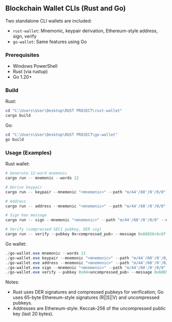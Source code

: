 ## Blockchain Wallet CLIs (Rust and Go)

Two standalone CLI wallets are included:

- `rust-wallet`: Mnemonic, keypair derivation, Ethereum-style address, sign, verify
- `go-wallet`: Same features using Go

### Prerequisites

- Windows PowerShell
- Rust (via rustup)
- Go 1.20+

### Build

Rust:

```powershell
cd "C:\Users\User\Desktop\RUST PROJECT\rust-wallet"
cargo build
```

Go:

```powershell
cd "C:\Users\User\Desktop\RUST PROJECT\go-wallet"
go build
```

### Usage (Examples)

Rust wallet:

```powershell
# Generate 12-word mnemonic
cargo run -- mnemonic --words 12

# Derive keypair
cargo run -- keypair --mnemonic "<mnemonic>" --path "m/44'/60'/0'/0/0"

# Address
cargo run -- address --mnemonic "<mnemonic>" --path "m/44'/60'/0'/0/0"

# Sign hex message
cargo run -- sign --mnemonic "<mnemonic>" --path "m/44'/60'/0'/0/0" --message 0x68656c6c6f

# Verify (compressed SEC1 pubkey, DER sig)
cargo run -- verify --pubkey 0x<compressed_pub> --message 0x68656c6c6f --signature 0x<der_sig>
```

Go wallet:

```powershell
./go-wallet.exe mnemonic --words 12
./go-wallet.exe keypair --mnemonic "<mnemonic>" --path "m/44'/60'/0'/0/0"
./go-wallet.exe address --mnemonic "<mnemonic>" --path "m/44'/60'/0'/0/0"
./go-wallet.exe sign --mnemonic "<mnemonic>" --path "m/44'/60'/0'/0/0" --message 0x68656c6c6f
./go-wallet.exe verify --pubkey 0x04<uncompressed_pub> --message 0x68656c6c6f --signature 0x<sig65>
```

Notes:

- Rust uses DER signatures and compressed pubkeys for verification; Go uses 65-byte Ethereum-style signatures (R||S||V) and uncompressed pubkeys.
- Addresses are Ethereum-style: Keccak-256 of the uncompressed public key (last 20 bytes).

